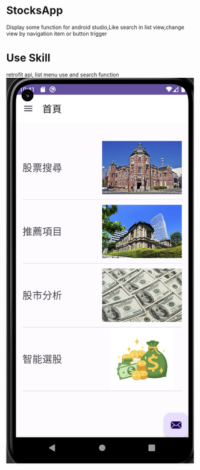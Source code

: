 # StocksApp
Display some function for android studio,Like search in list view,change view by navigation item or button trigger
# Use Skill
retrofit api, list menu use and search function
![alt text](https://github.com/jeson51612/StocksApp/blob/6318b47/Home.png?raw=true)
